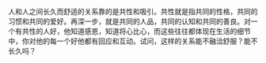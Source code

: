 人和人之间长久而舒适的关系靠的是共性和吸引。共性就是指共同的性格，共同的习惯和共同的爱好。再深一步，就是共同的人品，共同的认知和共同的善良。对一个有共性的人好，他知道感恩，知道将心比心，而这些往往都体现在生活的细节中，你对他的每一个好他都有回应和互动。试问，这样的关系能不融洽舒服？能不长久吗？
